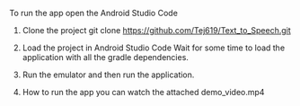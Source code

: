 To run the app open the Android Studio Code
1) Clone the project
   git clone https://github.com/Tej619/Text_to_Speech.git
   
2) Load the project in Android Studio Code Wait for some time to load the application with all the gradle dependencies.

3) Run the emulator and then run the application.

4) How to run the app you can watch the attached demo_video.mp4

